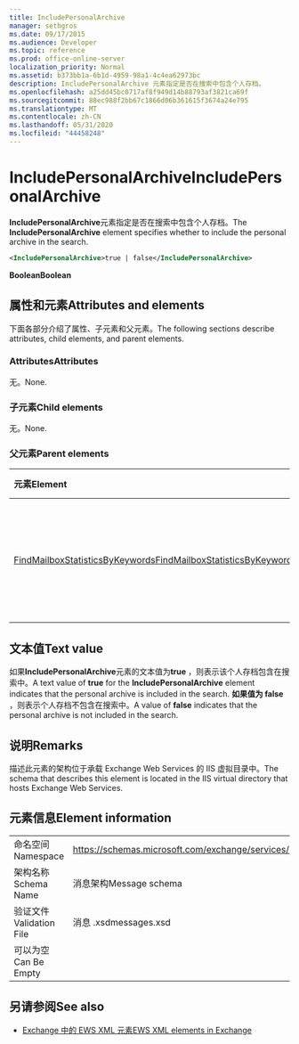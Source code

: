 ```yaml
---
title: IncludePersonalArchive
manager: sethgros
ms.date: 09/17/2015
ms.audience: Developer
ms.topic: reference
ms.prod: office-online-server
localization_priority: Normal
ms.assetid: b373bb1a-6b1d-4959-98a1-4c4ea62973bc
description: IncludePersonalArchive 元素指定是否在搜索中包含个人存档。
ms.openlocfilehash: a25dd45bc0717af8f949d14b88793af3821ca69f
ms.sourcegitcommit: 88ec988f2bb67c1866d06b361615f3674a24e795
ms.translationtype: MT
ms.contentlocale: zh-CN
ms.lasthandoff: 05/31/2020
ms.locfileid: "44458248"
---
```

# <a name="includepersonalarchive"></a><span data-ttu-id="4462d-103">IncludePersonalArchive</span><span class="sxs-lookup"><span data-stu-id="4462d-103">IncludePersonalArchive</span></span>

<span data-ttu-id="4462d-104">**IncludePersonalArchive**元素指定是否在搜索中包含个人存档。</span><span class="sxs-lookup"><span data-stu-id="4462d-104">The **IncludePersonalArchive** element specifies whether to include the personal archive in the search.</span></span> 
  
```XML
<IncludePersonalArchive>true | false</IncludePersonalArchive>
```

 <span data-ttu-id="4462d-105">**Boolean**</span><span class="sxs-lookup"><span data-stu-id="4462d-105">**Boolean**</span></span>
## <a name="attributes-and-elements"></a><span data-ttu-id="4462d-106">属性和元素</span><span class="sxs-lookup"><span data-stu-id="4462d-106">Attributes and elements</span></span>

<span data-ttu-id="4462d-107">下面各部分介绍了属性、子元素和父元素。</span><span class="sxs-lookup"><span data-stu-id="4462d-107">The following sections describe attributes, child elements, and parent elements.</span></span>
  
### <a name="attributes"></a><span data-ttu-id="4462d-108">Attributes</span><span class="sxs-lookup"><span data-stu-id="4462d-108">Attributes</span></span>

<span data-ttu-id="4462d-109">无。</span><span class="sxs-lookup"><span data-stu-id="4462d-109">None.</span></span>
  
### <a name="child-elements"></a><span data-ttu-id="4462d-110">子元素</span><span class="sxs-lookup"><span data-stu-id="4462d-110">Child elements</span></span>

<span data-ttu-id="4462d-111">无。</span><span class="sxs-lookup"><span data-stu-id="4462d-111">None.</span></span>
  
### <a name="parent-elements"></a><span data-ttu-id="4462d-112">父元素</span><span class="sxs-lookup"><span data-stu-id="4462d-112">Parent elements</span></span>

|<span data-ttu-id="4462d-113">**元素**</span><span class="sxs-lookup"><span data-stu-id="4462d-113">**Element**</span></span>|<span data-ttu-id="4462d-114">**说明**</span><span class="sxs-lookup"><span data-stu-id="4462d-114">**Description**</span></span>|
|:-----|:-----|
|[<span data-ttu-id="4462d-115">FindMailboxStatisticsByKeywords</span><span class="sxs-lookup"><span data-stu-id="4462d-115">FindMailboxStatisticsByKeywords</span></span>](findmailboxstatisticsbykeywords.md) <br/> |<span data-ttu-id="4462d-116">指定按关键字搜索邮箱统计信息的请求。</span><span class="sxs-lookup"><span data-stu-id="4462d-116">Specifies a request to search for mailbox statistics by keyword.</span></span>  <br/> |
   
## <a name="text-value"></a><span data-ttu-id="4462d-117">文本值</span><span class="sxs-lookup"><span data-stu-id="4462d-117">Text value</span></span>

<span data-ttu-id="4462d-118">如果**IncludePersonalArchive**元素的文本值为**true** ，则表示该个人存档包含在搜索中。</span><span class="sxs-lookup"><span data-stu-id="4462d-118">A text value of **true** for the **IncludePersonalArchive** element indicates that the personal archive is included in the search.</span></span> <span data-ttu-id="4462d-119">**如果值为 false** ，则表示个人存档不包含在搜索中。</span><span class="sxs-lookup"><span data-stu-id="4462d-119">A value of **false** indicates that the personal archive is not included in the search.</span></span> 
  
## <a name="remarks"></a><span data-ttu-id="4462d-120">说明</span><span class="sxs-lookup"><span data-stu-id="4462d-120">Remarks</span></span>

<span data-ttu-id="4462d-121">描述此元素的架构位于承载 Exchange Web Services 的 IIS 虚拟目录中。</span><span class="sxs-lookup"><span data-stu-id="4462d-121">The schema that describes this element is located in the IIS virtual directory that hosts Exchange Web Services.</span></span>
  
## <a name="element-information"></a><span data-ttu-id="4462d-122">元素信息</span><span class="sxs-lookup"><span data-stu-id="4462d-122">Element information</span></span>

|||
|:-----|:-----|
|<span data-ttu-id="4462d-123">命名空间</span><span class="sxs-lookup"><span data-stu-id="4462d-123">Namespace</span></span>  <br/> |https://schemas.microsoft.com/exchange/services/2006/messages  <br/> |
|<span data-ttu-id="4462d-124">架构名称</span><span class="sxs-lookup"><span data-stu-id="4462d-124">Schema Name</span></span>  <br/> |<span data-ttu-id="4462d-125">消息架构</span><span class="sxs-lookup"><span data-stu-id="4462d-125">Message schema</span></span>  <br/> |
|<span data-ttu-id="4462d-126">验证文件</span><span class="sxs-lookup"><span data-stu-id="4462d-126">Validation File</span></span>  <br/> |<span data-ttu-id="4462d-127">消息 .xsd</span><span class="sxs-lookup"><span data-stu-id="4462d-127">messages.xsd</span></span>  <br/> |
|<span data-ttu-id="4462d-128">可以为空</span><span class="sxs-lookup"><span data-stu-id="4462d-128">Can Be Empty</span></span>  <br/> ||
   
## <a name="see-also"></a><span data-ttu-id="4462d-129">另请参阅</span><span class="sxs-lookup"><span data-stu-id="4462d-129">See also</span></span>



- [<span data-ttu-id="4462d-130">Exchange 中的 EWS XML 元素</span><span class="sxs-lookup"><span data-stu-id="4462d-130">EWS XML elements in Exchange</span></span>](ews-xml-elements-in-exchange.md)

